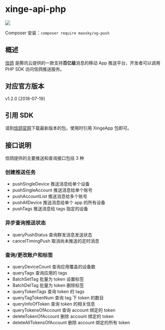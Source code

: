 # xinge-api-php

<a href="https://996.icu"><img src="https://img.shields.io/badge/link-996.icu-red.svg"></a>

Composer 安装：`composer require maxsky/xg-push`
## 概述
[信鸽](http://xg.qq.com) 是腾讯云提供的一款支持**百亿级**消息的移动 App 推送平台，开发者可以调用 PHP SDK 访问信鸽推送服务。

## 对应官方版本
v1.2.0 [2018-07-19]

## 引用 SDK

请到[信鸽官网](http://xg.qq.com/xg/ctr_index/download)下载最新版本的包，使用时引用 XingeApp 包即可。

## 接口说明

信鸽提供的主要推送和查询接口包括 3 种

### 创建推送任务

- pushSingleDevice 推送消息给单个设备
- pushSingleAccount 推送消息给单个账号
- pushAccountList 推送消息给多个账号
- pushAllDevice 推送消息给单个 app 的所有设备
- pushTags 推送消息给 tags 指定的设备

### 异步查询推送状态

- queryPushStatus 查询群发消息发送状态
- cancelTimingPush 取消尚未推送的定时消息

### 查询/更改账户和标签

- queryDeviceCount 查询应用覆盖的设备数
- queryTags 查询应用的 tags
- BatchSetTag 批量为 token 设置标签
- BatchDelTag 批量为 token 删除标签
- queryTokenTags 查询 token 的 tags
- queryTagTokenNum 查询 tag 下 token 的数目
- queryInfoOfToken 查询 token 的相关信息
- queryTokensOfAccount 查询 account 绑定的 token
- deleteTokenOfAccount 删除 account 绑定的 token
- deleteAllTokensOfAccount 删除 account 绑定的所有 token
